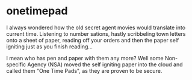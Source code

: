 # onetimepad

I always wondered how the old secret agent movies would translate into current time. Listening to number sations, hastly scribbeling town letters onto a sheet of paper, reading off your orders and then the paper self igniting just as you finish reading...

I mean who has pen and paper with them any more? Well some Non-specific Agency (NSA) moved the self igniting paper into the cloud and called them "One Time Pads", as they are proven to be secure.
